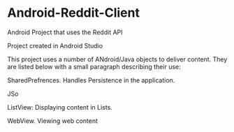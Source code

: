 # Android-Reddit-Client
Android Project that uses the Reddit API

Project created in Android Studio

This project uses a number of ANdroid/Java objects to deliver content. They are listed below with a small paragraph describing their use:

SharedPrefrences. Handles Persistence in the application.

JSo


ListView: Displaying content in Lists.

WebView. Viewing web content

